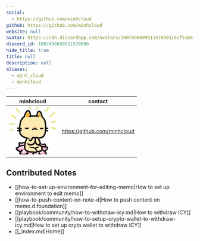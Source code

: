 ```yaml
---
social: 
  - https://github.com/minhcloud
github: https://github.com/minhcloud
website: null
avatar: https://cdn.discordapp.com/avatars/1007496699511570503/ecf51b8fe204d894b1ef5328983cfd31
discord_id: 1007496699511570600
hide_title: true
title: null
description: null
aliases: 
  - minh_cloud
  - minhcloud
---
```

<div class="profile"/>

| minhcloud                                                                                                   | contact                      |
| ----------------------------------------------------------------------------------------------------------- | ---------------------------- |
| ![](assets/minhcloud_ecf51b8fe204d894b1ef5328983cfd31.webp) | https://github.com/minhcloud |

## Contributed Notes

- [[how-to-set-up-environment-for-editing-memo|How to set up environment to edit memo]]
- [[how-to-push-content-on-note-d|How to push content on memo.d.foundation]]
- [[playbook/community/how-to-withdraw-icy.md|How to withdraw ICY]]
- [[playbook/community/how-to-setup-crypto-wallet-to-withdraw-icy.md|How to set up cryto wallet to withdraw ICY]]
- [[_index.md|Home]]